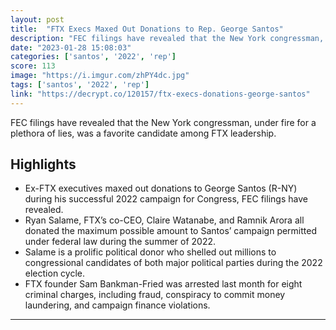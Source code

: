 ```yaml
---
layout: post
title:  "FTX Execs Maxed Out Donations to Rep. George Santos"
description: "FEC filings have revealed that the New York congressman, under fire for a plethora of lies, was a favorite candidate among FTX leadership."
date: "2023-01-28 15:08:03"
categories: ['santos', '2022', 'rep']
score: 113
image: "https://i.imgur.com/zhPY4dc.jpg"
tags: ['santos', '2022', 'rep']
link: "https://decrypt.co/120157/ftx-execs-donations-george-santos"
---
```


FEC filings have revealed that the New York congressman, under fire for a plethora of lies, was a favorite candidate among FTX leadership.

## Highlights

- Ex-FTX executives maxed out donations to George Santos (R-NY) during his successful 2022 campaign for Congress, FEC filings have revealed.
- Ryan Salame, FTX’s co-CEO, Claire Watanabe, and Ramnik Arora all donated the maximum possible amount to Santos’ campaign permitted under federal law during the summer of 2022.
- Salame is a prolific political donor who shelled out millions to congressional candidates of both major political parties during the 2022 election cycle.
- FTX founder Sam Bankman-Fried was arrested last month for eight criminal charges, including fraud, conspiracy to commit money laundering, and campaign finance violations.

---
